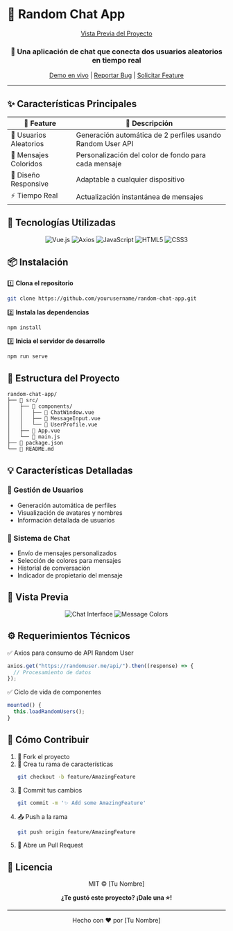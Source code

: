 # 💬 Random Chat App

<div align="center">

[Vista Previa del Proyecto](https://desafio-consumo-api-rest-two.vercel.app/)

### 🌟 Una aplicación de chat que conecta dos usuarios aleatorios en tiempo real

[Demo en vivo](https://your-demo-link.com) | [Reportar Bug](https://github.com/yourusername/random-chat-app/issues) | [Solicitar Feature](https://github.com/yourusername/random-chat-app/issues)

</div>

---

## ✨ Características Principales

<div align="center">

| 🎯 Feature             | 📝 Descripción                                             |
| ---------------------- | ---------------------------------------------------------- |
| 👥 Usuarios Aleatorios | Generación automática de 2 perfiles usando Random User API |
| 🎨 Mensajes Coloridos  | Personalización del color de fondo para cada mensaje       |
| 📱 Diseño Responsive   | Adaptable a cualquier dispositivo                          |
| ⚡ Tiempo Real         | Actualización instantánea de mensajes                      |

</div>

## 🚀 Tecnologías Utilizadas

<div align="center">

![Vue.js](https://img.shields.io/badge/Vue.js-35495E?style=for-the-badge&logo=vue.js&logoColor=4FC08D)
![Axios](https://img.shields.io/badge/Axios-671ddf?style=for-the-badge&logo=axios&logoColor=white)
![JavaScript](https://img.shields.io/badge/JavaScript-F7DF1E?style=for-the-badge&logo=javascript&logoColor=black)
![HTML5](https://img.shields.io/badge/HTML5-E34F26?style=for-the-badge&logo=html5&logoColor=white)
![CSS3](https://img.shields.io/badge/CSS3-1572B6?style=for-the-badge&logo=css3&logoColor=white)

</div>

## 📦 Instalación

1️⃣ **Clona el repositorio**

```bash
git clone https://github.com/yourusername/random-chat-app.git
```

2️⃣ **Instala las dependencias**

```bash
npm install
```

3️⃣ **Inicia el servidor de desarrollo**

```bash
npm run serve
```

## 🎯 Estructura del Proyecto

```
random-chat-app/
├── 📁 src/
│   ├── 📁 components/
│   │   ├── 📄 ChatWindow.vue
│   │   ├── 📄 MessageInput.vue
│   │   └── 📄 UserProfile.vue
│   ├── 📄 App.vue
│   └── 📄 main.js
├── 📄 package.json
└── 📄 README.md
```

## 💡 Características Detalladas

### 👥 Gestión de Usuarios

- Generación automática de perfiles
- Visualización de avatares y nombres
- Información detallada de usuarios

### 💬 Sistema de Chat

- Envío de mensajes personalizados
- Selección de colores para mensajes
- Historial de conversación
- Indicador de propietario del mensaje

## 🎨 Vista Previa

<div align="center">
<img src="/api/placeholder/400/300" alt="Chat Interface"/>
<img src="/api/placeholder/400/300" alt="Message Colors"/>
</div>

## ⚙️ Requerimientos Técnicos

✅ Axios para consumo de API Random User

```javascript
axios.get("https://randomuser.me/api/").then((response) => {
  // Procesamiento de datos
});
```

✅ Ciclo de vida de componentes

```javascript
mounted() {
  this.loadRandomUsers();
}
```

## 🤝 Cómo Contribuir

1. 🍴 Fork el proyecto
2. 🔧 Crea tu rama de características
   ```bash
   git checkout -b feature/AmazingFeature
   ```
3. 💫 Commit tus cambios
   ```bash
   git commit -m '✨ Add some AmazingFeature'
   ```
4. 📤 Push a la rama
   ```bash
   git push origin feature/AmazingFeature
   ```
5. 🔄 Abre un Pull Request

## 📝 Licencia

<div align="center">

MIT © [Tu Nombre]

**¿Te gustó este proyecto? ¡Dale una ⭐!**

</div>

---

<div align="center">

Hecho con ❤️ por [Tu Nombre]

</div>
